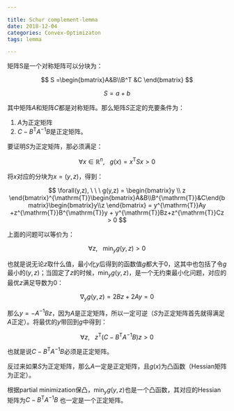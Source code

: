 ```yaml
---

title: Schur complement-lemma  
date: 2018-12-04  
categories: Convex-Optimizaton  
tags: lemma  

---
```


矩阵S是一个对称矩阵可以分块为：  

$$ S =\begin{bmatrix}A&B\\B^T &C \end{bmatrix} $$  

$$ S = a + b $$   

其中矩阵$A$和矩阵$C$都是对称矩阵。那么矩阵$S$正定的充要条件为：

1.  $A$为正定矩阵
2. $C - B^{\mathrm{T}}A^{-1}B$是正定矩阵。

要证明$S$为正定矩阵，那必须满足：  

$$
\forall x\in \mathbb{R}^n, \ \ \ g(x) = x^{\mathrm{T}}Sx > 0
$$   
 
将$x$对应的分块为$x = (y, z)$，得到： 

$$
\forall(y,z), \ \ \ g(y,z) = \begin{bmatrix}y \\ z
\end{bmatrix}^{\mathrm{T}}\begin{bmatrix}A&B\\B^{\mathrm{T}}&C\end{bmatrix}\begin{bmatrix}y\\z \end{bmatrix} = y^{\mathrm{T}}Ay +z^{\mathrm{T}}B^{\mathrm{T}}y + y^{\mathrm{T}}Bz+z^{\mathrm{T}}Cz > 0
$$  

上面的问题可以等价为：  

$$
\forall z, \ \ \ \min_yg(y, z) > 0
$$  

也就是说无论$z$取什么值，最小化$y$后得到的函数值$g$都大于0，这其中也包括了令$g$最小的$(y,z)$；当固定了$z$的时候，$\min_yg(y, z)$，是一个无约束最小化问题，对应的最优$z$满足导数为0：  

$$
\nabla_y g(y, z) = 2Bz + 2Ay = 0
$$  

那么$y = -A^{-1}Bz$，因为$A$是正定矩阵，所以一定可逆（$S$为正定矩阵首先就得满足$A$正定）。将最优的$y$带回到$g$中得到：  

$$
\forall z, \ \ \ z^{\mathrm{T}}(C - B^{\mathrm{T}}A^{-1}B)z > 0
$$  

也就是说$C - B^{\mathrm{T}}A^{-1}B$必须是正定矩阵。  

反过来如果$S$为正定矩阵，那么$A$一定是正定矩阵，且$g(x)$为凸函数（Hessian矩阵为正定）。  

根据partial minimization保凸，$\min_yg(y, z)$也是一个凸函数，其对应的Hessian矩阵为$C - B^{\mathrm{T}}A^{-1}B$ 也一定是一个正定矩阵。  


